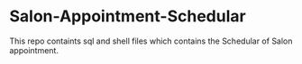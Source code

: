 # Salon-Appointment-Schedular

This repo containts sql and shell files which contains the Schedular of Salon appointment.
